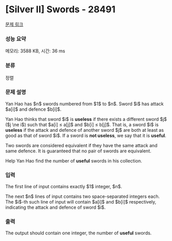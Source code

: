 # [Silver II] Swords - 28491 

[문제 링크](https://www.acmicpc.net/problem/28491) 

### 성능 요약

메모리: 3588 KB, 시간: 36 ms

### 분류

정렬

### 문제 설명

<p>Yan Hao has $n$ swords numbered from $1$ to $n$. Sword $i$ has attack $a[i]$ and defence $b[i]$.</p>

<p>Yan Hao thinks that sword $i$ is <strong>useless</strong> if there exists a different sword $j$ ($j \ne i$) such that $a[i] ≤ a[j]$ and $b[i] ≤ b[j]$. That is, a sword $i$ is <strong>useless</strong> if the attack and defence of another sword $j$ are both at least as good as that of sword $i$. If a sword is <strong>not useless</strong>, we say that it is <strong>useful</strong>.</p>

<p>Two swords are considered equivalent if they have the same attack and same defence. It is guaranteed that no pair of swords are equivalent.</p>

<p>Help Yan Hao find the number of <strong>useful</strong> swords in his collection.</p>

### 입력 

 <p>The first line of input contains exactly $1$ integer, $n$.</p>

<p>The next $n$ lines of input contains two space-separated integers each. The $i$-th such line of input will contain $a[i]$ and $b[i]$ respectively, indicating the attack and defence of sword $i$.</p>

### 출력 

 <p>The output should contain one integer, the number of <strong>useful</strong> swords.</p>

